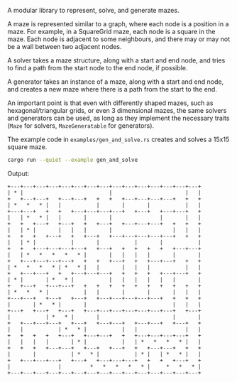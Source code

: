 A modular library to represent, solve, and generate mazes.

A maze is represented similar to a graph, where each node is a position in a maze. For example, in a
SquareGrid maze, each node is a square in the maze. Each node is adjacent to some neighbours, and
there may or may not be a wall between two adjacent nodes.

A solver takes a maze structure, along with a start and end node, and tries to find a path from the
start node to the end node, if possible.

A generator takes an instance of a maze, along with a start and end node, and creates a new maze
where there is a path from the start to the end.

An important point is that even with differently shaped mazes, such as hexagonal/triangular grids,
or even 3 dimensional mazes, the same solvers and generators can be used, as long as they implement
the necessary traits (`Maze` for solvers, `MazeGeneratable` for generators).

The example code in `examples/gen_and_solve.rs` creates and solves a 15x15 square maze.

```bash
cargo run --quiet --example gen_and_solve
```
Output:
```
+---+---+---+---+---+---+---+---+---+---+---+---+---+---+---+
| * |                           |                       |   |
+   +---+---+   +---+---+   +   +   +---+---+---+---+   +   +
| *   *   * |   |           |       |       |           |   |
+---+---+   +   +   +---+---+---+---+   +---+   +---+---+   +
|   | *   * |   |       |       |               |       |   |
+   +   +---+   +---+   +   +---+   +---+---+---+   +   +   +
|   | * |       |   |   |       |                   |   |   |
+   +   +   +---+   +   +---+   +---+---+---+---+---+   +   +
|   | * |           |       |           |       |           |
+   +   +---+---+---+---+   +---+   +   +   +   +   +---+---+
|   | *   *   *   *   * |       |   |   |   |       |       |
+   +---+---+---+---+   +   +   +---+   +   +---+---+   +   +
| *   *   *   * | *   * |   |       |   |   |           |   |
+   +---+---+   +   +---+---+---+   +   +   +   +---+---+   +
| * |       | *   * |           |   |   |   |   |   |       |
+   +---+   +---+---+   +   +   +   +   +   +   +   +   +   +
| *   *   * |           |   |       |       |       |   |   |
+---+---+   +---+   +---+   +---+---+---+---+---+   +   +   +
|       | *   * |       |                           |   |   |
+---+   +---+   +---+   +---+---+---+---+---+---+---+   +---+
|           | *   * |       |                       |       |
+   +---+---+---+   +---+   +---+---+   +---+---+   +---+   +
|   |           | *   * |           |   |               |   |
+   +   +   +   +---+   +---+---+   +   +---+---+---+---+   +
|   |   |   |       | * |           |   | *   *   *   * |   |
+   +   +   +---+---+   +---+   +---+   +   +---+---+   +   +
|       |           | *   * |           | * |   | *   * |   |
+   +---+---+---+   +---+   +---+---+---+   +   +   +---+   +
|               |         *   *   *   *   * |     *   *   * |
+---+---+---+---+---+---+---+---+---+---+---+---+---+---+---+
```
